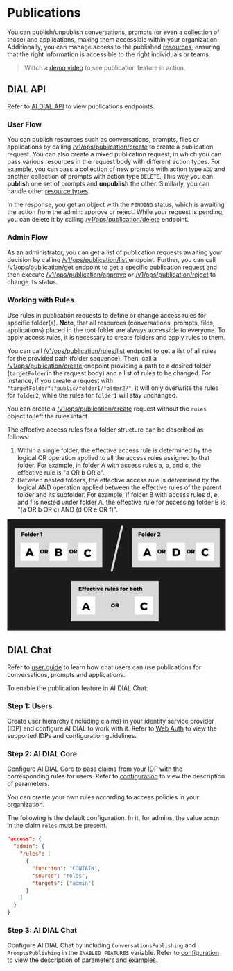 # Publications

You can publish/unpublish conversations, prompts (or even a collection of those) and applications, making them accessible within your organization. Additionally, you can manage access to the published [resources](/docs/architecture.md#resources), ensuring that the right information is accessible to the right individuals or teams.

> Watch a [demo video](https://www.youtube.com/watch?v=GxdhfWLspa0) to see publication feature in action.

## DIAL API

Refer to [AI DIAL API](https://epam-rail.com/dial_api#tag/Publications) to view publications endpoints.

### User Flow

You can publish resources such as conversations, prompts, files or applications by calling [/v1/ops/publication/create](https://epam-rail.com/dial_api#tag/Publications/paths/~1v1~1ops~1publication~1create/post) to create a publication request. You can also create a mixed publication request, in which you can pass various resources in the request body with different action types. For example, you can pass a collection of new prompts with action type `ADD` and another collection of prompts with action type `DELETE`. This way you can **publish** one set of prompts and **unpublish** the other. Similarly, you can handle other [resource types](/docs/architecture.md#resources). 

In the response, you get an object with the `PENDING` status, which is awaiting the action from the admin: approve or reject. While your request is pending, you can delete it by calling [/v1/ops/publication/delete](https://epam-rail.com/dial_api#tag/Publications/paths/~1v1~1ops~1publication~1delete/post) endpoint.

### Admin Flow

As an administrator, you can get a list of publication requests awaiting your decision by calling [/v1/ops/publication/list ](https://epam-rail.com/dial_api#tag/Publications/paths/~1v1~1ops~1publication~1list/post) endpoint. Further, you can call [/v1/ops/publication/get](https://epam-rail.com/dial_api#tag/Publications/paths/~1v1~1ops~1publication~1get/post) endpoint to get a specific publication request and then execute [/v1/ops/publication/approve](https://epam-rail.com/dial_api#tag/Publications/paths/~1v1~1ops~1publication~1approve/post) or [/v1/ops/publication/reject](https://epam-rail.com/dial_api#tag/Publications/paths/~1v1~1ops~1publication~1reject/post) to change its status.

### Working with Rules

Use rules in publication requests to define or change access rules for specific folder(s). **Note**, that all resources (conversations, prompts, files, applications) placed in the root folder are always accessible to everyone. To apply access rules, it is necessary to create folders and apply rules to them.

You can call [/v1/ops/publication/rules/list](https://epam-rail.com/dial_api#tag/Publications/paths/~1v1~1ops~1publication~1rules~1list/post) endpoint to get a list of all rules for the provided path (folder sequence). Then, call a [/v1/ops/publication/create](https://epam-rail.com/dial_api#tag/Publications/paths/~1v1~1ops~1publication~1create/post) endpoint providing a path to a desired folder (`targetFolder`in the request body) and a list of rules to be changed. For instance, if you create a request with `"targetFolder":"public/folder1/folder2/"`, it will only overwrite the rules for `folder2`, while the rules for `folder1` will stay unchanged.

You can create a [/v1/ops/publication/create](https://epam-rail.com/dial_api#tag/Publications/paths/~1v1~1ops~1publication~1create/post) request without the `rules` object to left the rules intact.

The effective access rules for a folder structure can be described as follows:

1. Within a single folder, the effective access rule is determined by the logical OR operation applied to all the access rules assigned to that folder. For example, in folder A with access rules a, b, and c, the effective rule is "a OR b OR c".
2. Between nested folders, the effective access rule is determined by the logical AND operation applied between the effective rules of the parent folder and its subfolder. For example, if folder B with access rules d, e, and f is nested under folder A, the effective rule for accessing folder B is "(a OR b OR c) AND (d OR e OR f)".

![](../img/rules.svg)

## DIAL Chat

Refer to [user guide](/docs/user-guide.md#flow) to learn how chat users can use publications for conversations, prompts and applications.

To enable the publication feature in AI DIAL Chat:

### Step 1: Users

Create user hierarchy (including claims) in your identity service provider (IDP) and configure AI DIAL to work with it. Refer to [Web Auth](/docs/Auth/2.%20Web/1.overview.md) to view the supported IDPs and configuration guidelines.

### Step 2: AI DIAL Core

Configure AI DIAL Core to pass claims from your IDP with the corresponding rules for users. Refer to [configuration](https://github.com/epam/ai-dial-core) to view the description of parameters.

You can create your own rules according to access policies in your organization. 

The following is the default configuration. In it, for admins, the value `admin` in the claim `roles` must be present. 

```json
"access": {
  "admin": {
    "rules": [
      {
        "function": "CONTAIN",
        "source": "roles",
        "targets": ["admin"]
      }
    ]
  }
}
```

### Step 3: AI DIAL Chat

Configure AI DIAL Chat by including `ConversationsPublishing` and `PromptsPublishing` in the `ENABLED_FEATURES` variable. Refer to [configuration](https://github.com/epam/ai-dial-chat/blob/development/apps/chat/README.md) to view the description of parameters and [examples](https://github.com/epam/ai-dial-chat/blob/development/libs/shared/src/types/features.ts).
